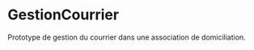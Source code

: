 GestionCourrier
===============

Prototype de gestion du courrier dans une association de domiciliation.
